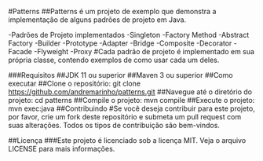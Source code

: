 #Patterns
##Patterns é um projeto de exemplo que demonstra a implementação de alguns padrões de projeto em Java.

-Padrões de Projeto implementados
-Singleton
-Factory Method
-Abstract Factory
-Builder
-Prototype
-Adapter
-Bridge
-Composite
-Decorator
-Facade
-Flyweight
-Proxy
#Cada padrão de projeto é implementado em sua própria classe, contendo exemplos de como usar cada um deles.

###Requisitos
##JDK 11 ou superior
##Maven 3 ou superior
##Como executar
##Clone o repositório: git clone https://github.com/andremarinho/patterns.git
##Navegue até o diretório do projeto: cd patterns
##Compile o projeto: mvn compile
##Execute o projeto: mvn exec:java
##Contribuindo
#Se você deseja contribuir para este projeto, por favor, crie um fork deste repositório e submeta um pull request com suas alterações. Todos os tipos de contribuição são bem-vindos.

##Licença
###Este projeto é licenciado sob a licença MIT. Veja o arquivo LICENSE para mais informações.
